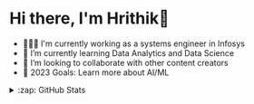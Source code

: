 # Hi there, I'm Hrithik👋 

- 👨🏻‍💻 I'm currently working as a systems engineer in Infosys
- 🌱 I’m currently learning Data Analytics and Data Science
- 👯 I’m looking to collaborate with other content creators
- 🥅 2023 Goals: Learn more about AI/ML

<details>
  <summary>:zap: GitHub Stats</summary>

  <img align="left" alt="gharathrithik's GitHub Stats" src="https://github-readme-stats.vercel.app/api?username=gharathrithik&show_icons=true&hide_border=false&title_color=ff652f&icon_color=FFE400&bg_color=09131B&text_color=ffffff&border_color=0c1a25" />

</details>

[linkedin]: https://in.linkedin.com/in/hrithik-gharat-139117201
